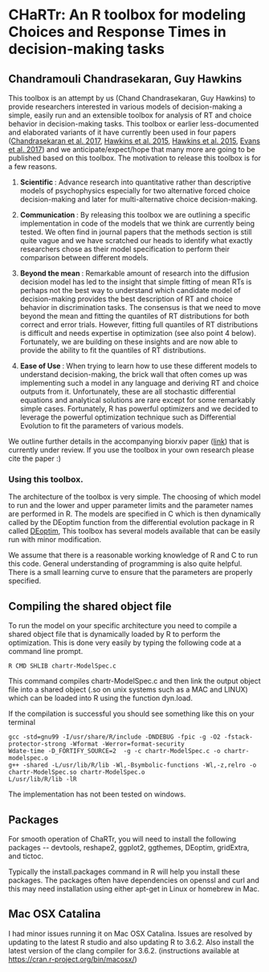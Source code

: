 # CHaRTr: An R toolbox for modeling Choices and Response Times in decision-making tasks
## Chandramouli Chandrasekaran, Guy Hawkins

This toolbox is an attempt by us (Chand Chandrasekaran, Guy Hawkins) to provide researchers interested in various models of decision-making a simple, easily run and an extensible toolbox for analysis of RT and choice behavior in decision-making tasks. This toolbox or earlier less-documented and elaborated variants of it have currently been used in four papers ([Chandrasekaran et al. 2017](https://www.nature.com/articles/s41467-017-00715-0), [Hawkins et al. 2015](http://www.physiology.org/doi/10.1152/jn.00088.2015), [Hawkins et al. 2015](https://doi.org/10.1523/JNEUROSCI.2410-14.2015), [Evans et al. 2017](https://www.nature.com/articles/s41598-017-16694-7)) and we anticipate/expect/hope that many more are going to be published based on this toolbox. The motivation to release this toolbox is for a few reasons.

1. <b> Scientific </b>: Advance research into quantitative rather than descriptive models of psychophysics especially for two alternative forced choice decision-making and later for multi-alternative choice decision-making.

2. <b> Communication </b>: By releasing this toolbox we are outlining a specific implementation in code of the models that we think are currently being tested. We often find in journal papers that the methods section is still quite vague and we have scratched our heads to identify what exactly researchers chose as their model specification to perform their comparison between different models.

3. <b> Beyond the mean </b>: Remarkable amount of research into the diffusion decision model has led to the insight that simple fitting of mean RTs is perhaps not the best way to understand which candidate model of decision-making provides the best description of RT and choice behavior in discrimination tasks. The consensus is that we need to move beyond the mean and fitting the quantiles of RT distributions for both correct and error trials. However, fitting full quantiles of RT distributions is difficult and needs expertise in optimization (see also point 4 below). Fortunately, we are building on these insights and are now able to provide the ability to fit the quantiles of RT distributions.

4. <b> Ease of Use </b>: When trying to learn how to use these different models to understand decision-making, the brick wall that often comes up was implementing such a model in any language and deriving RT and choice outputs from it. Unfortunately, these are all stochastic differential equations and analytical solutions are rare except for some remarkably simple cases. Fortunately, R has powerful optimizers and we decided to leverage the powerful optimization technique such as Differential Evolution to fit the parameters of various models.

We outline further details in the accompanying biorxiv paper ([link](https://www.biorxiv.org/content/10.1101/570184v1)) that is currently under review. If you use the toolbox in your own research please cite the paper :)

### Using this toolbox. 

The architecture of the toolbox is very simple. The choosing of which model to run and the lower and upper parameter limits and the parameter names are performed in R. The models are specified in C which is then dynamically called by the DEoptim function from the differential evolution package in R called [DEoptim](https://cran.r-project.org/web/packages/DEoptim/index.html), This toolbox has several models available that can be easily run with minor modification.

We assume that there is a reasonable working knowledge of R and C to run this code. General understanding of programming is also quite helpful. There is a small learning curve to ensure that the parameters are properly specified.

## Compiling the shared object file

To run the model on your specific architecture you need to compile a shared object file that is dynamically loaded by R to perform the optimization. This is done very easily by typing the following code at a command line prompt. 

```
R CMD SHLIB chartr-ModelSpec.c
```

This command compiles chartr-ModelSpec.c and then link the output object file into a shared object (.so on unix systems such as a MAC and LINUX) which can be loaded into R using the function dyn.load.

If the compilation is successful you should see something like this on your terminal

```
gcc -std=gnu99 -I/usr/share/R/include -DNDEBUG -fpic -g -O2 -fstack-protector-strong -Wformat -Werror=format-security 
Wdate-time -D_FORTIFY_SOURCE=2  -g -c chartr-ModelSpec.c -o chartr-modelspec.o
g++ -shared -L/usr/lib/R/lib -Wl,-Bsymbolic-functions -Wl,-z,relro -o chartr-ModelSpec.so chartr-ModelSpec.o 
L/usr/lib/R/lib -lR

```

The implementation has not been tested on windows.

## Packages

For smooth operation of ChaRTr, you will need to install the following packages -- devtools, reshape2, ggplot2, ggthemes, DEoptim, gridExtra, and tictoc.

Typically the install.packages command in R will help you install these packages. The packages often have dependencies on openssl and curl and this may need installation using either apt-get in Linux or homebrew in Mac.

## Mac OSX Catalina 

I had minor issues running it on Mac OSX Catalina. Issues are resolved by updating to the latest R studio and also updating R to 3.6.2. Also install the latest version of the clang compiler for 3.6.2.  (instructions available at https://cran.r-project.org/bin/macosx/)
